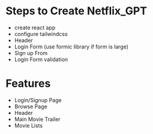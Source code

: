 # Steps to Create Netflix_GPT
- create react app
- configure tailwindcss
- Header
- Login Form  (use formic library if form is large)
- Sign up From
- Login Form validation

# Features
- Login/Signup Page
- Browse Page
-  Header
-  Main Movie Trailer
- Movie Lists
